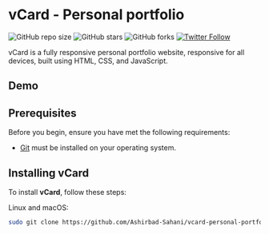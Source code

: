 
# vCard - Personal portfolio

![GitHub repo size](https://img.shields.io/github/repo-size/Ashirbad-Sahani/vcard-personal-portfolio)
![GitHub stars](https://img.shields.io/github/stars/Ashirbad-Sahani/vcard-personal-portfolio?style=social)
![GitHub forks](https://img.shields.io/github/forks/Ashirbad-Sahani/vcard-personal-portfolio?style=social)
[![Twitter Follow](https://img.shields.io/twitter/follow/ashirbad_sahani?style=social)](https://twitter.com/intent/follow?screen_name=ashirbad_sahani)


vCard is a fully responsive personal portfolio website, responsive for all devices, built using HTML, CSS, and JavaScript.

## Demo


## Prerequisites

Before you begin, ensure you have met the following requirements:

* [Git](https://git-scm.com/downloads "Download Git") must be installed on your operating system.

## Installing vCard

To install **vCard**, follow these steps:

Linux and macOS:

```bash
sudo git clone https://github.com/Ashirbad-Sahani/vcard-personal-portfolio.git
